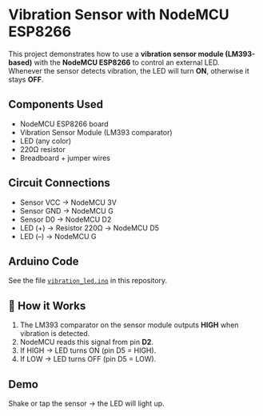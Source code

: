 # Vibration Sensor with NodeMCU ESP8266

This project demonstrates how to use a **vibration sensor module (LM393-based)** with the **NodeMCU ESP8266** to control an external LED.  
Whenever the sensor detects vibration, the LED will turn **ON**, otherwise it stays **OFF**.

## Components Used
- NodeMCU ESP8266 board
- Vibration Sensor Module (LM393 comparator)
- LED (any color)
- 220Ω resistor
- Breadboard + jumper wires

## Circuit Connections
- Sensor VCC → NodeMCU 3V  
- Sensor GND → NodeMCU G  
- Sensor D0 → NodeMCU D2  
- LED (+) → Resistor 220Ω → NodeMCU D5  
- LED (–) → NodeMCU G  

## Arduino Code
See the file [`vibration_led.ino`](vibration_led.ino) in this repository.

## 🚀 How it Works
1. The LM393 comparator on the sensor module outputs **HIGH** when vibration is detected.  
2. NodeMCU reads this signal from pin **D2**.  
3. If HIGH → LED turns ON (pin D5 = HIGH).  
4. If LOW → LED turns OFF (pin D5 = LOW).  

## Demo
Shake or tap the sensor → the LED will light up.
